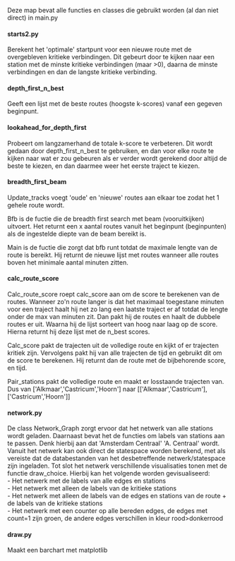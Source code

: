 Deze map bevat alle functies en classes die gebruikt worden (al dan niet direct)
in main.py

#### starts2.py
Berekent het 'optimale' startpunt voor een nieuwe route met de overgebleven kritieke verbindingen.
Dit gebeurt door te kijken naar een station met de minste kritieke verbindingen (maar >0), daarna
de minste verbindingen en dan de langste kritieke verbinding.

#### depth_first_n_best
Geeft een lijst met de beste routes (hoogste k-scores) vanaf een gegeven beginpunt.

#### lookahead_for_depth_first
Probeert om langzamerhand de totale k-score te verbeteren. Dit wordt gedaan door depth_first_n_best
te gebruiken, en dan voor elke route te kijken naar wat er zou gebeuren als er verder wordt
gerekend door altijd de beste te kiezen, en dan daarmee weer het eerste traject te kiezen.

#### breadth_first_beam
Update_tracks voegt 'oude' en 'nieuwe' routes aan elkaar toe zodat het 1 gehele route wordt.

Bfb is de fuctie die de breadth first search met beam (vooruitkijken) uitvoert. Het returnt een x aantal routes vanuit het beginpunt (beginpunten)
als de ingestelde diepte van de beam bereikt is.

Main is de fuctie die zorgt dat bfb runt totdat de maximale lengte van de route is bereikt. Hij returnt de nieuwe lijst met routes wanneer
alle routes boven het minimale aantal minuten zitten.

#### calc_route_score
Calc_route_score roept calc_score aan om de score te berekenen van de routes. Wanneer zo'n route langer is dat het maximaal toegestane minuten
voor een traject haalt hij net zo lang een laatste traject er af totdat de lengte onder de max van minuten zit. Dan pakt hij de routes en haalt
de dubbele routes er uit. Waarna hij de lijst sorteert van hoog naar laag op de score. Hierna returnt hij deze lijst met de n_best scores.

Calc_score pakt de trajecten uit de volledige route en kijkt of er trajecten kritiek zijn. Vervolgens pakt hij van alle trajecten de tijd en
gebruikt dit om de score te berekenen. Hij returnt dan de route met de bijbehorende score, en tijd.

Pair_stations pakt de volledige route en maakt er losstaande trajecten van. Dus van ['Alkmaar','Castricum','Hoorn'] naar [['Alkmaar','Castricum'],['Castricum','Hoorn']]

#### network.py
De class Network_Graph zorgt ervoor dat het netwerk van alle stations wordt geladen. Daarnaast bevat het de functies om labels van stations aan te passen. Denk hierbij
aan dat 'Amsterdam Centraal' 'A. Centraal' wordt. Vanuit het netwerk kan ook direct de statespace worden berekend, met als vereiste dat de databestanden van het desbetreffende
netwerk/statespace zijn ingeladen. Tot slot het netwerk verschillende visualisaties tonen met de functie draw_choice. Hierbij kan het volgende worden gevisualiseerd:
<br>- Het netwerk met de labels van alle edges en stations
<br>- Het netwerk met alleen de labels van de kritieke stations
<br>- Het netwerk met alleen de labels van de edges en stations van de route + de labels van de kritieke stations
<br>- Het netwerk met een counter op alle bereden edges, de edges met count=1 zijn groen, de andere edges verschillen in kleur rood>donkerrood

#### draw.py
Maakt een barchart met matplotlib
